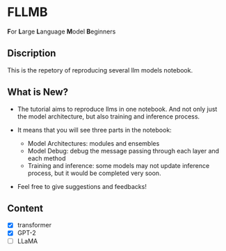 # FLLMB
**F**or **L**arge **L**anguage **M**odel **B**eginners

## Discription
This is the repetory of reproducing several llm models notebook.

## What is New?
- The tutorial aims to reproduce llms in one notebook. And not only just the model architecture, but also training and inference process.

- It means that you will see three parts in the notebook: 
    - Model Architectures: modules and ensembles
    - Model Debug: debug the message passing through each layer and each method
    - Training and inference: some models may not update inference process, but it would be completed very soon. 

- Feel free to give suggestions and feedbacks!

## Content
- [x] transformer
- [x] GPT-2
- [ ] LLaMA